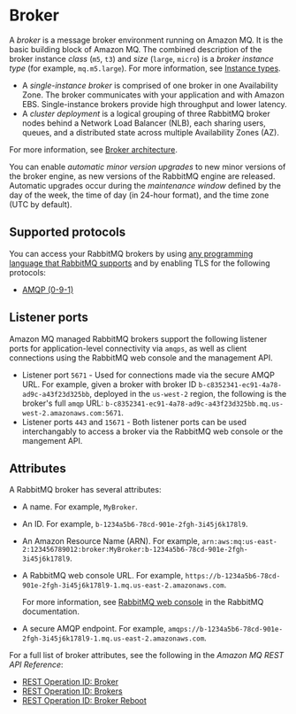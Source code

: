 # Broker<a name="rabbitmq-basic-elements-broker"></a>

A *broker* is a message broker environment running on Amazon MQ\. It is the basic building block of Amazon MQ\. The combined description of the broker instance *class* \(`m5`, `t3`\) and *size* \(`large`, `micro`\) is a *broker instance type* \(for example, `mq.m5.large`\)\. For more information, see [Instance types](broker-instance-types.md)\.
+ A *single\-instance broker* is comprised of one broker in one Availability Zone\. The broker communicates with your application and with Amazon EBS\. Single\-instance brokers provide high throughput and lower latency\.
+ A *cluster deployment* is a logical grouping of three RabbitMQ broker nodes behind a Network Load Balancer \(NLB\), each sharing users, queues, and a distributed state across multiple Availability Zones \(AZ\)\.

For more information, see [Broker architecture](rabbitmq-broker-architecture.md)\.

You can enable *automatic minor version upgrades* to new minor versions of the broker engine, as new versions of the RabbitMQ engine are released\. Automatic upgrades occur during the *maintenance window* defined by the day of the week, the time of day \(in 24\-hour format\), and the time zone \(UTC by default\)\.

## Supported protocols<a name="broker-protocols"></a>

You can access your RabbitMQ brokers by using [any programming language that RabbitMQ supports](https://www.rabbitmq.com/devtools.html) and by enabling TLS for the following protocols:
+ [AMQP \(0\-9\-1\)](https://www.rabbitmq.com/specification.html)

## Listener ports<a name="rabbitmq-broker-listeners"></a>

 Amazon MQ managed RabbitMQ brokers support the following listener ports for application\-level connectivity via `amqps`, as well as client connections using the RabbitMQ web console and the management API\. 
+ Listener port `5671` \- Used for connections made via the secure AMQP URL\. For example, given a broker with broker ID `b-c8352341-ec91-4a78-ad9c-a43f23d325bb`, deployed in the `us-west-2` region, the following is the broker's full `amqp` URL: `b-c8352341-ec91-4a78-ad9c-a43f23d325bb.mq.us-west-2.amazonaws.com:5671`\.
+ Listener ports `443` and `15671` \- Both listener ports can be used interchangably to access a broker via the RabbitMQ web console or the mangement API\.

## Attributes<a name="broker-attributes"></a>

A RabbitMQ broker has several attributes:
+ A name\. For example, `MyBroker`\.
+ An ID\. For example, `b-1234a5b6-78cd-901e-2fgh-3i45j6k178l9`\.
+ An Amazon Resource Name \(ARN\)\. For example, `arn:aws:mq:us-east-2:123456789012:broker:MyBroker:b-1234a5b6-78cd-901e-2fgh-3i45j6k178l9`\.
+ A RabbitMQ web console URL\. For example, `https://b-1234a5b6-78cd-901e-2fgh-3i45j6k178l9-1.mq.us-east-2.amazonaws.com`\.

  For more information, see [RabbitMQ web console](https://www.rabbitmq.com/management.html) in the RabbitMQ documentation\.
+ A secure AMQP endpoint\. For example, `amqps://b-1234a5b6-78cd-901e-2fgh-3i45j6k178l9-1.mq.us-east-2.amazonaws.com`\.

For a full list of broker attributes, see the following in the *Amazon MQ REST API Reference*:
+ [REST Operation ID: Broker](https://docs.aws.amazon.com/amazon-mq/latest/api-reference/rest-api-broker.html)
+ [REST Operation ID: Brokers](https://docs.aws.amazon.com/amazon-mq/latest/api-reference/rest-api-brokers.html)
+ [REST Operation ID: Broker Reboot](https://docs.aws.amazon.com/amazon-mq/latest/api-reference/rest-api-broker-reboot.html)